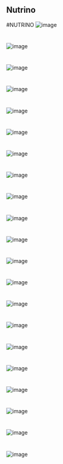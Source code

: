 ## Nutrino
#NUTRINO
![image](https://user-images.githubusercontent.com/54737753/124263271-a9f1e100-db50-11eb-8faa-daf105e3bddc.png)
#
![image](https://user-images.githubusercontent.com/54737753/124263788-5338d700-db51-11eb-937b-1ff4b8f885d6.png)
#
![image](https://user-images.githubusercontent.com/54737753/124263811-5d5ad580-db51-11eb-9c67-3dfe76cc1dcd.png)
#
![image](https://user-images.githubusercontent.com/54737753/124263884-75325980-db51-11eb-913a-05f9d7a8d7e2.png)
#
![image](https://user-images.githubusercontent.com/54737753/124263993-97c47280-db51-11eb-8f84-d8d5d8400106.png)
#
![image](https://user-images.githubusercontent.com/54737753/124264063-a9a61580-db51-11eb-9caf-83a07cc6bd0d.png)
#
![image](https://user-images.githubusercontent.com/54737753/124264164-c3dff380-db51-11eb-97ec-42f9c9185d35.png)
#
![image](https://user-images.githubusercontent.com/54737753/124264239-dc500e00-db51-11eb-9d4d-eb5fc2b417f3.png)
#
![image](https://user-images.githubusercontent.com/54737753/124264482-276a2100-db52-11eb-8e83-5f784ed815f5.png)
#
![image](https://user-images.githubusercontent.com/54737753/124264662-64ceae80-db52-11eb-9efd-597bc3bcb9d1.png)
#
![image](https://user-images.githubusercontent.com/54737753/124264774-8c257b80-db52-11eb-828b-7454f0a85b38.png)
#
![image](https://user-images.githubusercontent.com/54737753/124264859-a19aa580-db52-11eb-962c-e3ca7f5ad341.png)
#
![image](https://user-images.githubusercontent.com/54737753/124264975-c5f68200-db52-11eb-9feb-640e63163f7a.png)
#
![image](https://user-images.githubusercontent.com/54737753/124265054-db6bac00-db52-11eb-9e14-3dde923b3b0e.png)
#
![image](https://user-images.githubusercontent.com/54737753/124265217-0bb34a80-db53-11eb-9854-401c3d2076a7.png)
#
![image](https://user-images.githubusercontent.com/54737753/124265388-3bfae900-db53-11eb-9122-f701996223de.png)
#
![image](https://user-images.githubusercontent.com/54737753/124265573-7bc1d080-db53-11eb-8df9-6b10636abbdb.png)
#
![image](https://user-images.githubusercontent.com/54737753/124265624-8e3c0a00-db53-11eb-8683-879b82faa796.png)
#
![image](https://user-images.githubusercontent.com/54737753/124265672-a9a71500-db53-11eb-8829-85df5617c5bf.png)
#
![image](https://user-images.githubusercontent.com/54737753/124265700-b7f53100-db53-11eb-8445-8f199a8c70aa.png)
#
![image](https://user-images.githubusercontent.com/54737753/124265753-ccd1c480-db53-11eb-8972-2cb3375827c3.png)

